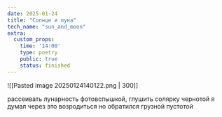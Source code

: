 ```yaml
---
date: 2025-01-24
title: "Солнце и луна"
tech_name: "sun_and_moon"
extra:
  custom_props:
    time: '14:00'
    type: poetry
    public: true
    status: finished
---
```


![[Pasted image 20250124140122.png | 300]]

рассеивать лунарность фотовспышкой,
глушить солярку чернотой
я думал через это возродиться 
но обратился грузной пустотой

